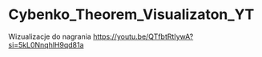 # Cybenko_Theorem_Visualizaton_YT
Wizualizacje do nagrania https://youtu.be/QTfbtRtIywA?si=5kL0NnqhlH9qd81a
